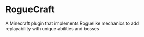 # RogueCraft
A Minecraft plugin that implements Roguelike mechanics to add replayability with unique abilities and bosses
